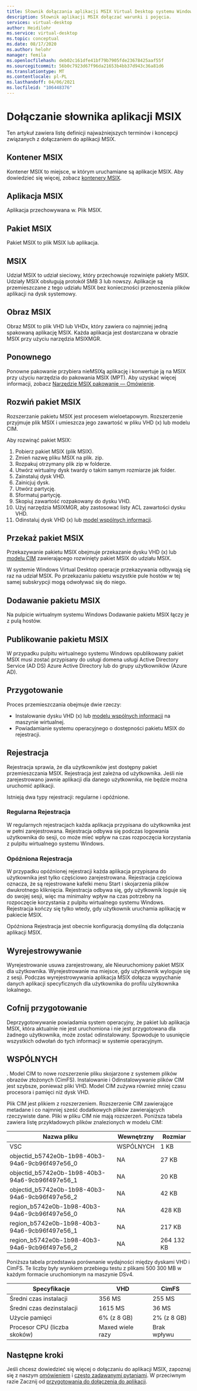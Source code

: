 ```yaml
---
title: Słownik dołączania aplikacji MSIX Virtual Desktop systemu Windows — Azure
description: Słownik aplikacji MSIX dołączać warunki i pojęcia.
services: virtual-desktop
author: Heidilohr
ms.service: virtual-desktop
ms.topic: conceptual
ms.date: 08/17/2020
ms.author: helohr
manager: femila
ms.openlocfilehash: deb02c161dfe41bf79b7905fde23678425aaf55f
ms.sourcegitcommit: 56b0c7923d67f96da21653b4bb37d943c36a81d6
ms.translationtype: MT
ms.contentlocale: pl-PL
ms.lasthandoff: 04/06/2021
ms.locfileid: "106448376"
---
```

# <a name="msix-app-attach-glossary"></a>Dołączanie słownika aplikacji MSIX

Ten artykuł zawiera listę definicji najważniejszych terminów i koncepcji związanych z dołączaniem do aplikacji MSIX.

## <a name="msix-container"></a>Kontener MSIX

Kontener MSIX to miejsce, w którym uruchamiane są aplikacje MSIX. Aby dowiedzieć się więcej, zobacz [kontenery MSIX](/windows/msix/msix-container).

## <a name="msix-application"></a>Aplikacja MSIX 

Aplikacja przechowywana w. Plik MSIX.

## <a name="msix-package"></a>Pakiet MSIX 

Pakiet MSIX to plik MSIX lub aplikacja.

## <a name="msix-share"></a>MSIX

Udział MSIX to udział sieciowy, który przechowuje rozwinięte pakiety MSIX. Udziały MSIX obsługują protokół SMB 3 lub nowszy. Aplikacje są przemieszczane z tego udziału MSIX bez konieczności przenoszenia plików aplikacji na dysk systemowy.

## <a name="msix-image"></a>Obraz MSIX

Obraz MSIX to plik VHD lub VHDx, który zawiera co najmniej jedną spakowaną aplikację MSIX. Każda aplikacja jest dostarczana w obrazie MSIX przy użyciu narzędzia MSIXMGR.

## <a name="repackage"></a>Ponownego

Ponowne pakowanie przybiera nieMSIXą aplikację i konwertuje ją na MSIX przy użyciu narzędzia do pakowania MSIX (MPT). Aby uzyskać więcej informacji, zobacz [Narzędzie MSIX pakowanie — Omówienie](/windows/msix/packaging-tool/tool-overview).

## <a name="expand-an-msix-package"></a>Rozwiń pakiet MSIX

Rozszerzanie pakietu MSIX jest procesem wieloetapowym. Rozszerzenie przyjmuje plik MSIX i umieszcza jego zawartość w pliku VHD (x) lub modelu CIM. 

Aby rozwinąć pakiet MSIX:

1. Pobierz pakiet MSIX (plik MSIX).
2. Zmień nazwę pliku MSIX na plik. zip.
3. Rozpakuj otrzymany plik zip w folderze.
4. Utwórz wirtualny dysk twardy o takim samym rozmiarze jak folder.
5. Zainstaluj dysk VHD.
6. Zainicjuj dysk.
7. Utwórz partycję.
8. Sformatuj partycję.
9. Skopiuj zawartość rozpakowany do dysku VHD.
10. Użyj narzędzia MSIXMGR, aby zastosować listy ACL zawartości dysku VHD.
11. Odinstaluj dysk VHD (x) lub [model wspólnych informacji](#cim).

## <a name="upload-an-msix-package"></a>Przekaż pakiet MSIX 

Przekazywanie pakietu MSIX obejmuje przekazanie dysku VHD (x) lub [modelu CIM](#cim) zawierającego rozwinięty pakiet MSIX do udziału MSIX.

W systemie Windows Virtual Desktop operacje przekazywania odbywają się raz na udział MSIX. Po przekazaniu pakietu wszystkie pule hostów w tej samej subskrypcji mogą odwoływać się do niego.

## <a name="add-an-msix-package"></a>Dodawanie pakietu MSIX

Na pulpicie wirtualnym systemu Windows Dodawanie pakietu MSIX łączy je z pulą hostów.

## <a name="publish-an-msix-package"></a>Publikowanie pakietu MSIX 

W przypadku pulpitu wirtualnego systemu Windows opublikowany pakiet MSIX musi zostać przypisany do usługi domena usługi Active Directory Service (AD DS) Azure Active Directory lub do grupy użytkowników (Azure AD).

## <a name="staging"></a>Przygotowanie

Proces przemieszczania obejmuje dwie rzeczy:

- Instalowanie dysku VHD (x) lub [modelu wspólnych informacji](#cim) na maszynie wirtualnej.
- Powiadamianie systemu operacyjnego o dostępności pakietu MSIX do rejestracji.

## <a name="registration"></a>Rejestracja

Rejestracja sprawia, że dla użytkowników jest dostępny pakiet przemieszczania MSIX. Rejestracja jest zależna od użytkownika. Jeśli nie zarejestrowano jawnie aplikacji dla danego użytkownika, nie będzie można uruchomić aplikacji.

Istnieją dwa typy rejestracji: regularne i opóźnione.

### <a name="regular-registration"></a>Regularna Rejestracja

W regularnych rejestracjach każda aplikacja przypisana do użytkownika jest w pełni zarejestrowana. Rejestracja odbywa się podczas logowania użytkownika do sesji, co może mieć wpływ na czas rozpoczęcia korzystania z pulpitu wirtualnego systemu Windows.

### <a name="delayed-registration"></a>Opóźniona Rejestracja

W przypadku opóźnionej rejestracji każda aplikacja przypisana do użytkownika jest tylko częściowo zarejestrowana. Rejestracja częściowa oznacza, że są rejestrowane kafelki menu Start i skojarzenia plików dwukrotnego kliknięcia. Rejestracja odbywa się, gdy użytkownik loguje się do swojej sesji, więc ma minimalny wpływ na czas potrzebny na rozpoczęcie korzystania z pulpitu wirtualnego systemu Windows. Rejestracja kończy się tylko wtedy, gdy użytkownik uruchamia aplikację w pakiecie MSIX.

Opóźniona Rejestracja jest obecnie konfiguracją domyślną dla dołączania aplikacji MSIX.

## <a name="deregistration"></a>Wyrejestrowywanie

Wyrejestrowanie usuwa zarejestrowany, ale Nieuruchomiony pakiet MSIX dla użytkownika. Wyrejestrowanie ma miejsce, gdy użytkownik wyloguje się z sesji. Podczas wyrejestrowywania aplikacja MSIX dołącza wypychanie danych aplikacji specyficznych dla użytkownika do profilu użytkownika lokalnego.

## <a name="destage"></a>Cofnij przygotowanie

Deprzygotowywanie powiadamia system operacyjny, że pakiet lub aplikacja MSIX, która aktualnie nie jest uruchomiona i nie jest przygotowana dla żadnego użytkownika, może zostać odinstalowany. Spowoduje to usunięcie wszystkich odwołań do tych informacji w systemie operacyjnym.

## <a name="cim"></a>WSPÓLNYCH

. Model CIM to nowe rozszerzenie pliku skojarzone z systemem plików obrazów złożonych (CimFS). Instalowanie i Odinstalowywanie plików CIM jest szybsze, ponieważ pliki VHD. Model CIM zużywa również mniej czasu procesora i pamięci niż dysk VHD.

Plik CIM jest plikiem z rozszerzeniem. Rozszerzenie CIM zawierające metadane i co najmniej sześć dodatkowych plików zawierających rzeczywiste dane. Pliki w pliku CIM nie mają rozszerzeń. Poniższa tabela zawiera listę przykładowych plików znalezionych w modelu CIM:

| Nazwa pliku | Wewnętrzny | Rozmiar |
|-----------|-----------|------|
| VSC | WSPÓLNYCH | 1 KB |
| objectid_b5742e0b-1b98-40b3-94a6-9cb96f497e56_0 | NA | 27 KB |
| objectid_b5742e0b-1b98-40b3-94a6-9cb96f497e56_1 | NA | 20 KB |
| objectid_b5742e0b-1b98-40b3-94a6-9cb96f497e56_2 | NA | 42 KB |
| region_b5742e0b-1b98-40b3-94a6-9cb96f497e56_0 | NA | 428 KB |
| region_b5742e0b-1b98-40b3-94a6-9cb96f497e56_1 | NA | 217 KB |
| region_b5742e0b-1b98-40b3-94a6-9cb96f497e56_2 | NA | 264 132 KB |

Poniższa tabela przedstawia porównanie wydajności między dyskami VHD i CimFS. Te liczby były wynikiem przebiegu testu z plikami 500 300 MB w każdym formacie uruchomionym na maszynie DSv4.

|  Specyfikacje                          | VHD                    | CimFS   |
|---------------------------------|--------------------------|-----------|
| Średni czas instalacji     | 356 MS                     | 255 MS      |
| Średni czas dezinstalacji   | 1615 MS                    | 36 MS       |
| Użycie pamięci | 6% (z 8 GB)                      | 2% (z 8 GB)       |
| Procesor CPU (liczba skoków)          | Maxed wiele razy | Brak wpływu |

## <a name="next-steps"></a>Następne kroki

Jeśli chcesz dowiedzieć się więcej o dołączaniu do aplikacji MSIX, zapoznaj się z naszym [omówieniem](what-is-app-attach.md) i [często zadawanymi pytaniami](app-attach-faq.md). W przeciwnym razie Zacznij od [przygotowania do dołączenia do aplikacji](app-attach.md).
